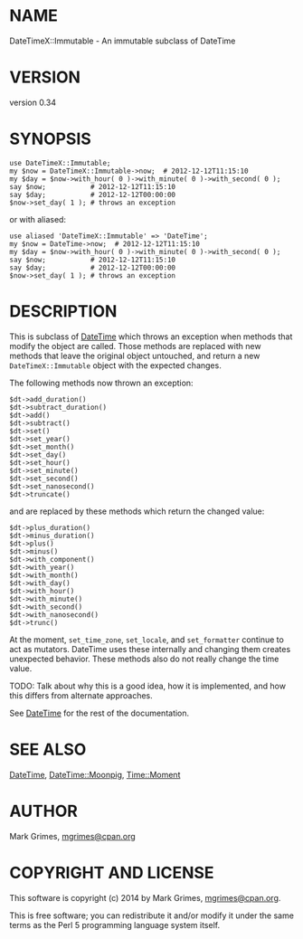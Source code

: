 # NAME

DateTimeX::Immutable - An immutable subclass of DateTime

# VERSION

version 0.34

# SYNOPSIS

    use DateTimeX::Immutable;
    my $now = DateTimeX::Immutable->now;  # 2012-12-12T11:15:10
    my $day = $now->with_hour( 0 )->with_minute( 0 )->with_second( 0 );
    say $now;           # 2012-12-12T11:15:10
    say $day;           # 2012-12-12T00:00:00
    $now->set_day( 1 ); # throws an exception

or with aliased:

    use aliased 'DateTimeX::Immutable' => 'DateTime';
    my $now = DateTime->now;  # 2012-12-12T11:15:10
    my $day = $now->with_hour( 0 )->with_minute( 0 )->with_second( 0 );
    say $now;           # 2012-12-12T11:15:10
    say $day;           # 2012-12-12T00:00:00
    $now->set_day( 1 ); # throws an exception

# DESCRIPTION

This is subclass of [DateTime](https://metacpan.org/pod/DateTime) which throws an exception when methods that
modify the object are called. Those methods are replaced with new methods that
leave the original object untouched, and return a new `DateTimeX::Immutable`
object with the expected changes.

The following methods now thrown an exception:

    $dt->add_duration()
    $dt->subtract_duration()
    $dt->add()
    $dt->subtract()
    $dt->set()
    $dt->set_year()
    $dt->set_month()
    $dt->set_day()
    $dt->set_hour()
    $dt->set_minute()
    $dt->set_second()
    $dt->set_nanosecond()
    $dt->truncate()

and are replaced by these methods which return the changed value:

    $dt->plus_duration()
    $dt->minus_duration()
    $dt->plus()
    $dt->minus()
    $dt->with_component()
    $dt->with_year()
    $dt->with_month()
    $dt->with_day()
    $dt->with_hour()
    $dt->with_minute()
    $dt->with_second()
    $dt->with_nanosecond()
    $dt->trunc()

At the moment, `set_time_zone`, `set_locale`, and `set_formatter` continue
to act as mutators. DateTime uses these internally and changing them creates
unexpected behavior. These methods also do not really change the time value.

TODO: Talk about why this is a good idea, how it is implemented, and how this
differs from alternate approaches.

See [DateTime](https://metacpan.org/pod/DateTime) for the rest of the documentation.

# SEE ALSO

[DateTime](https://metacpan.org/pod/DateTime), [DateTime::Moonpig](https://metacpan.org/pod/DateTime::Moonpig), [Time::Moment](https://metacpan.org/pod/Time::Moment)

# AUTHOR

Mark Grimes, <mgrimes@cpan.org>

# COPYRIGHT AND LICENSE

This software is copyright (c) 2014 by Mark Grimes, <mgrimes@cpan.org>.

This is free software; you can redistribute it and/or modify it under
the same terms as the Perl 5 programming language system itself.
